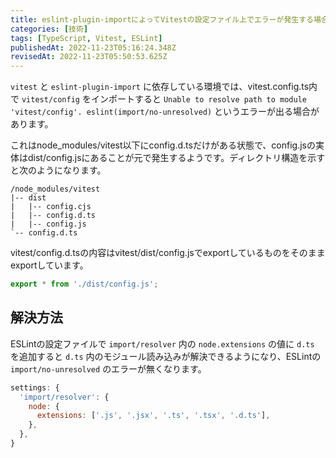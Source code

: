 ```yaml
---
title: eslint-plugin-importによってVitestの設定ファイル上でエラーが発生する場合がある
categories: [技術]
tags: [TypeScript, Vitest, ESLint]
publishedAt: 2022-11-23T05:16:24.348Z
revisedAt: 2022-11-23T05:50:53.625Z
---
```


`vitest` と `eslint-plugin-import` に依存している環境では、vitest.config.ts内で `vitest/config` をインポートすると `Unable to resolve path to module 'vitest/config'. eslint(import/no-unresolved)` というエラーが出る場合があります。

これはnode_modules/vitest以下にconfig.d.tsだけがある状態で、config.jsの実体はdist/config.jsにあることが元で発生するようです。ディレクトリ構造を示すと次のようになります。

```
/node_modules/vitest
|-- dist
|   |-- config.cjs
|   |-- config.d.ts
|   |-- config.js
`-- config.d.ts
```

vitest/config.d.tsの内容はvitest/dist/config.jsでexportしているものをそのままexportしています。

```typescript
export * from './dist/config.js';
```

## 解決方法

ESLintの設定ファイルで `import/resolver` 内の `node.extensions` の値に `d.ts` を追加すると `d.ts` 内のモジュール読み込みが解決できるようになり、ESLintの `import/no-unresolved` のエラーが無くなります。

```javascript
settings: {
  'import/resolver': {
    node: {
      extensions: ['.js', '.jsx', '.ts', '.tsx', '.d.ts'],
    },
  },
}
```
